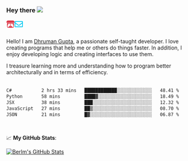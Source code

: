 ### Hey there <img src="https://media.giphy.com/media/hvRJCLFzcasrR4ia7z/giphy.gif" width="25px">

<a href="https://itch.io/profile/berlm">
  <img align="left" alt="Berlm's Itch" width="22px" src="/assets/itch-io.svg" />
</a>
<a href="mailto:me@berlm.me">
  <img align="left" alt="Email Berlm" width="22px" src="/assets/envelope.svg" />
</a>

<br />  
<br />  
  
Hello! I am [Dhruman Gupta](https://berlm.me/), a passionate self-taught developer. I love creating programs that help me or others do things faster. In addition, I enjoy developing logic and creating interfaces to use them.  

I treasure learning more and understanding how to program better architecturally and in terms of efficiency.  
<br />

<!--START_SECTION:waka-->
```text
C#           2 hrs 33 mins   ████████████░░░░░░░░░░░░░   48.41 % 
Python       58 mins         ████▓░░░░░░░░░░░░░░░░░░░░   18.49 % 
JSX          38 mins         ███░░░░░░░░░░░░░░░░░░░░░░   12.32 % 
JavaScript   27 mins         ██▒░░░░░░░░░░░░░░░░░░░░░░   08.70 % 
JSON         21 mins         █▓░░░░░░░░░░░░░░░░░░░░░░░   06.87 % 
```
<!--END_SECTION:waka-->
<br />  

📈 **My GitHub Stats**:  

[![Berlm's GitHub Stats](https://github-readme-stats.vercel.app/api?username=dhrumangupta&theme=gotham&show_icons=true&count_private=true)](https://berlm.me)
